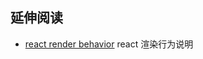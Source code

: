 ## 延伸阅读
* [react render behavior](https://blog.isquaredsoftware.com/2020/05/blogged-answers-a-mostly-complete-guide-to-react-rendering-behavior/) react 渲染行为说明
